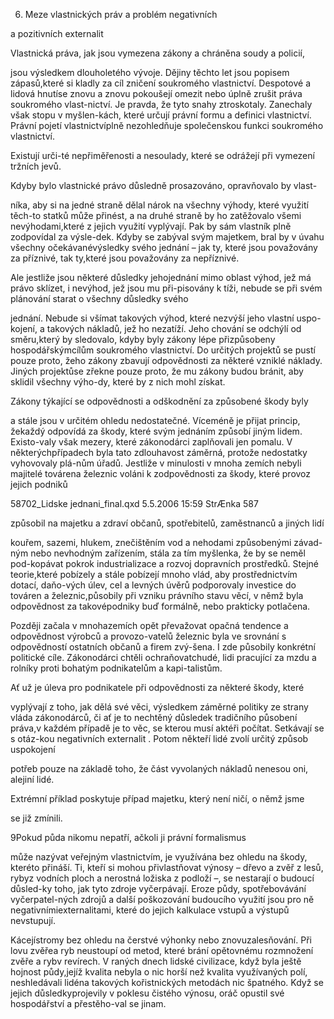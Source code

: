 
6. Meze vlastnických práv a problém negativních

a pozitivních externalit

Vlastnická práva, jak jsou vymezena zákony a chráněna soudy a policií,

jsou výsledkem dlouholetého vývoje. Dějiny těchto let jsou popisem zápasů,které si kladly za cíl zničení soukromého vlastnictví. Despotové a lidová hnutíse znovu a znovu pokoušejí omezit nebo úplně zrušit práva soukromého vlast-nictví. Je pravda, že tyto snahy ztroskotaly. Zanechaly však stopu v myšlen-kách, které určují právní formu a definici vlastnictví. Právní pojetí vlastnictvíplně nezohledňuje společenskou funkci soukromého vlastnictví.

Existují urči-té nepřiměřenosti a nesoulady, které se odrážejí při vymezení tržních jevů.

Kdyby bylo vlastnické právo důsledně prosazováno, opravňovalo by vlast-

níka, aby si na jedné straně dělal nárok na všechny výhody, které využití těch-to statků může přinést, a na druhé straně by ho zatěžovalo všemi nevýhodami,které z jejich využití vyplývají. Pak by sám vlastník plně zodpovídal za výsle-dek. Kdyby se zabýval svým majetkem, bral by v úvahu všechny očekávanévýsledky svého jednání – jak ty, které jsou považovány za příznivé, tak ty,které jsou považovány za nepříznivé.

Ale jestliže jsou některé důsledky jehojednání mimo oblast výhod, jež má právo sklízet, i nevýhod, jež jsou mu při-pisovány k tíži, nebude se při svém plánování starat o všechny důsledky svého

jednání. Nebude si všímat takových výhod, které nezvýší jeho vlastní uspo-kojení, a takových nákladů, jež ho nezatíží. Jeho chování se odchýlí od směru,který by sledovalo, kdyby byly zákony lépe přizpůsobeny hospodářskýmcílům soukromého vlastnictví. Do určitých projektů se pustí pouze proto, žeho zákony zbavují odpovědnosti za některé vzniklé náklady. Jiných projektůse zřekne pouze proto, že mu zákony budou bránit, aby sklidil všechny výho-dy, které by z nich mohl získat.

Zákony týkající se odpovědnosti a odškodnění za způsobené škody byly

a stále jsou v určitém ohledu nedostatečné. Víceméně je přijat princip, žekaždý odpovídá za škody, které svým jednáním způsobí jiným lidem. Existo-valy však mezery, které zákonodárci zaplňovali jen pomalu. V některýchpřípadech byla tato zdlouhavost záměrná, protože nedostatky vyhovovaly plá-nům úřadů. Jestliže v minulosti v mnoha zemích nebyli majitelé továrena železnic voláni k zodpovědnosti za škody, které provoz jejich podniků

58702_Lidske jednani_final.qxd 5.5.2006 15:59 StrÆnka 587

způsobil na majetku a zdraví občanů, spotřebitelů, zaměstnanců a jiných lidí

kouřem, sazemi, hlukem, znečištěním vod a nehodami způsobenými závad-ným nebo nevhodným zařízením, stála za tím myšlenka, že by se neměl pod-kopávat pokrok industrializace a rozvoj dopravních prostředků. Stejné teorie,které pobízely a stále pobízejí mnoho vlád, aby prostřednictvím dotací, daňo-vých úlev, cel a levných úvěrů podporovaly investice do továren a železnic,působily při vzniku právního stavu věcí, v němž byla odpovědnost za takovépodniky buď formálně, nebo prakticky potlačena.

Později začala v mnohazemích opět převažovat opačná tendence a odpovědnost výrobců a provozo-vatelů železnic byla ve srovnání s odpovědností ostatních občanů a firem zvý-šena. I zde působily konkrétní politické cíle. Zákonodárci chtěli ochraňovatchudé, lidi pracující za mzdu a rolníky proti bohatým podnikatelům a kapi-talistům.

Ať už je úleva pro podnikatele při odpovědnosti za některé škody, které

vyplývají z toho, jak dělá své věci, výsledkem záměrné politiky ze strany vláda zákonodárců, či ať je to nechtěný důsledek tradičního působení práva,v každém případě je to věc, se kterou musí aktéři počítat. Setkávají se s otáz-kou negativních externalit . Potom někteří lidé zvolí určitý způsob uspokojení

potřeb pouze na základě toho, že část vyvolaných nákladů nenesou oni, alejiní lidé.

Extrémní příklad poskytuje případ majetku, který není ničí, o němž jsme

se již zmínili.

9Pokud půda nikomu nepatří, ačkoli ji právní formalismus

může nazývat veřejným vlastnictvím, je využívána bez ohledu na škody, kteréto přináší. Ti, kteří si mohou přivlastňovat výnosy – dřevo a zvěř z lesů, rybyz vodních ploch a nerostná ložiska z podloží –, se nestarají o budoucí důsled-ky toho, jak tyto zdroje vyčerpávají. Eroze půdy, spotřebovávání vyčerpatel-ných zdrojů a další poškozování budoucího využití jsou pro ně negativnímiexternalitami, které do jejich kalkulace vstupů a výstupů nevstupují.

Kácejístromy bez ohledu na čerstvé výhonky nebo znovuzalesňování. Při lovu zvěřea ryb neustoupí od metod, které brání opětovnému rozmnožení zvěře a rybv revírech. V raných dnech lidské civilizace, když byla ještě hojnost půdy,jejíž kvalita nebyla o nic horší než kvalita využívaných polí, neshledávali lidéna takových kořistnických metodách nic špatného. Když se jejich důsledkyprojevily v poklesu čistého výnosu, oráč opustil své hospodářství a přestěho-val se jinam.

